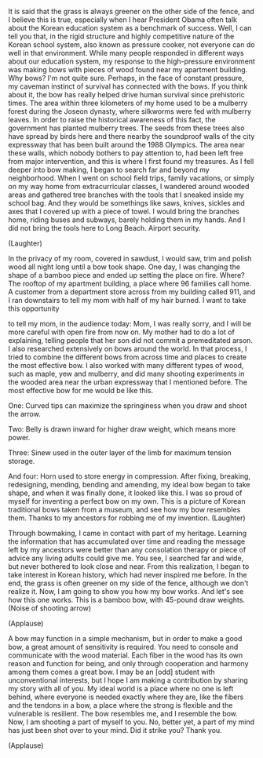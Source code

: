
It is said that the grass is always greener
on the other side of the fence,
and I believe this is true,
especially when I hear President Obama
often talk about the Korean education system
as a benchmark of success.
Well, I can tell you that,
in the rigid structure and highly competitive nature
of the Korean school system,
also known as pressure cooker,
not everyone can do well in that environment.
While many people responded in different ways
about our education system,
my response to the high-pressure environment
was making bows with pieces of wood
found near my apartment building.
Why bows?
I&#39;m not quite sure.
Perhaps, in the face of constant pressure,
my caveman instinct of survival
has connected with the bows.
If you think about it,
the bow has really helped drive human survival
since prehistoric times.
The area within three kilometers of my home
used to be a mulberry forest
during the Joseon dynasty,
where silkworms were fed with mulberry leaves.
In order to raise the historical awareness of this fact,
the government has planted mulberry trees.
The seeds from these trees
also have spread by birds here and there
nearby the soundproof walls of the city expressway
that has been built around the 1988 Olympics.
The area near these walls,
which nobody bothers to pay attention to,
had been left free from major intervention,
and this is where I first found my treasures.
As I fell deeper into bow making,
I began to search far and beyond my neighborhood.
When I went on school field trips,
family vacations, or simply on my way home
from extracurricular classes,
I wandered around wooded areas
and gathered tree branches
with the tools that I sneaked inside my school bag.
And they would be somethings like saws, knives,
sickles and axes
that I covered up with a piece of towel.
I would bring the branches home,
riding buses and subways,
barely holding them in my hands.
And I did not bring the tools here to Long Beach.
Airport security.

(Laughter)

In the privacy of my room, covered in sawdust,
I would saw, trim and polish wood all night long
until a bow took shape.
One day, I was changing the shape of a bamboo piece
and ended up setting the place on fire.
Where? The rooftop of my apartment building,
a place where 96 families call home.
A customer from a department store across from my building
called 911,
and I ran downstairs to tell my mom
with half of my hair burned.
I want to take this opportunity

to tell my mom, in the audience today:
Mom, I was really sorry,
and I will be more careful with open fire from now on.
My mother had to do a lot of explaining,
telling people that her son did not commit
a premeditated arson.
I also researched extensively on bows around the world.
In that process, I tried to combine
the different bows from across time and places
to create the most effective bow.
I also worked with many different types of wood,
such as maple, yew and mulberry,
and did many shooting experiments
in the wooded area near the urban expressway
that I mentioned before.
The most effective bow for me
would be like this.

One: Curved tips can maximize the springiness
when you draw and shoot the arrow.

Two: Belly is drawn inward for higher draw weight,
which means more power.

Three: Sinew used in the outer layer of the limb
for maximum tension storage.

And four: Horn used to store energy in compression.
After fixing, breaking, redesigning,
mending, bending and amending,
my ideal bow began to take shape,
and when it was finally done,
it looked like this.
I was so proud of myself
for inventing a perfect bow on my own.
This is a picture of Korean traditional bows
taken from a museum,
and see how my bow resembles them.
Thanks to my ancestors
for robbing me of my invention. 
(Laughter)

Through bowmaking,
I came in contact with part of my heritage.
Learning the information that has accumulated over time
and reading the message left by my ancestors
were better than any consolation therapy
or piece of advice any living adults could give me.
You see, I searched far and wide,
but never bothered to look close and near.
From this realization,
I began to take interest in Korean history,
which had never inspired me before.
In the end, the grass is often greener
on my side of the fence,
although we don&#39;t realize it.
Now, I am going to show you how my bow works.
And let&#39;s see how this one works.
This is a bamboo bow,
with 45-pound draw weights.
(Noise of shooting arrow)

(Applause)

A bow may function in a simple mechanism,
but in order to make a good bow,
a great amount of sensitivity is required.
You need to console and communicate
with the wood material.
Each fiber in the wood
has its own reason and function for being,
and only through cooperation and harmony among them
comes a great bow.
I may be an [odd] student
with unconventional interests,
but I hope I am making a contribution
by sharing my story with all of you.
My ideal world is a place
where no one is left behind,
where everyone is needed exactly where they are,
like the fibers and the tendons in a bow,
a place where the strong is flexible
and the vulnerable is resilient.
The bow resembles me,
and I resemble the bow.
Now, I am shooting a part of myself to you.
No, better yet, a part of my mind
has just been shot over to your mind.
Did it strike you?
Thank you.

(Applause)

